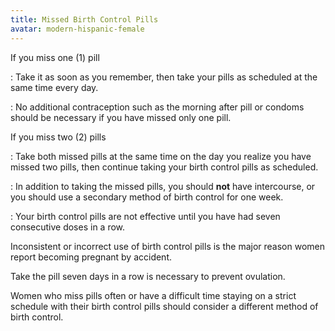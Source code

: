 ```yaml
---
title: Missed Birth Control Pills
avatar: modern-hispanic-female
---
```


If you miss one (1) pill

: Take it as soon as you remember, then take your pills as scheduled at
the same time every day.

: No additional contraception such as the morning after pill or condoms
should be necessary if you have missed only one pill.

If you miss two (2) pills

: Take both missed pills at the same time on the day you realize you
have missed two pills, then continue taking your birth control pills as
scheduled.

: In addition to taking the missed pills, you should **not** have
intercourse, or you should use a secondary method of birth control for
one week.

: Your birth control pills are not effective until you have had seven
consecutive doses in a row.

Inconsistent or incorrect use of birth control pills is the major reason
women report becoming pregnant by accident.

Take the pill seven days in a row is necessary to prevent ovulation.

Women who miss pills often or have a difficult time staying on a strict
schedule with their birth control pills should consider a different
method of birth control.

